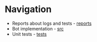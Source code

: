 # Navigation

* Reports about logs and tests - [reports](https://github.com/v4ndi/vk_api/tree/main/hw_2/reports)
* Bot implementation - [src](https://github.com/v4ndi/vk_api/tree/main/hw_2/src)
* Unit tests - [tests](https://github.com/v4ndi/vk_api/tree/main/hw_2/tests)